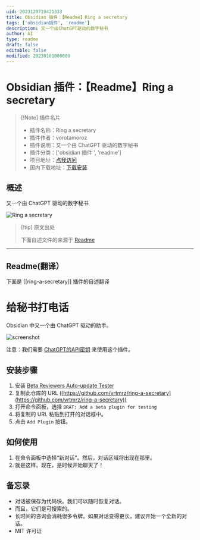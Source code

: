 ```yaml
---
uid: 2023120719421333
title: Obsidian 插件：【Readme】Ring a secretary
tags: ['obsidian插件', 'readme']
description: 又一个由ChatGPT驱动的数字秘书
author: AI
type: readme
draft: false
editable: false
modified: 20230101000000
---
```


# Obsidian 插件：【Readme】Ring a secretary

> [!Note] 插件名片
> - 插件名称：Ring a secretary
> - 插件作者：vorotamoroz
> - 插件说明：又一个由 ChatGPT 驱动的数字秘书
> - 插件分类：['obsidian 插件 ', 'readme']
> - 项目地址：[点我访问](https://github.com/vrtmrz/ring-a-secretary)
> - 国内下载地址：[下载安装](https://pkmer.cn/products/plugin/pluginMarket/?ring-a-secretary)

## 概述

又一个由 ChatGPT 驱动的数字秘书

![Ring a secretary](https://cdn.pkmer.cn/covers/ring-a-secretary_new.gif)

> [!tip] 原文出处
>
>下面自述文件的来源于 [Readme](https://ghproxy.net/https://raw.githubusercontent.com/vrtmrz/ring-a-secretary/main/README.md)
>

---

## Readme(翻译）

下面是 [[ring-a-secretary]] 插件的自述翻译

# 给秘书打电话

Obsidian 中又一个由 ChatGPT 驱动的助手。

![screenshot](https://cdn.pkmer.cn/covers/ring-a-secretary_1_0.gif)

注意：我们需要 [ChatGPT的API密钥](https://platform.openai.com/account/api-keys) 来使用这个插件。

## 安装步骤

1. 安装 [Beta Reviewers Auto-update Tester](https://github.com/TfTHacker/obsidian42-brat)
2. 复制此仓库的 URL ([https://github.com/vrtmrz/ring-a-secretary](https://github.com/vrtmrz/ring-a-secretary))
3. 打开命令面板，选择 `BRAT: Add a beta plugin for testing`
4. 将复制的 URL 粘贴到打开的对话框中。
5. 点击 `Add Plugin` 按钮。

## 如何使用

1. 在命令面板中选择“新对话”。然后，对话区域将出现在那里。
2. 就是这样。现在，是时候开始聊天了！

## 备忘录

- 对话被保存为代码块。我们可以随时恢复对话。
- 而且，它们是可搜索的。
- 长时间的咨询会消耗很多令牌。如果对话变得更长，建议开始一个全新的对话。
- MIT 许可证



